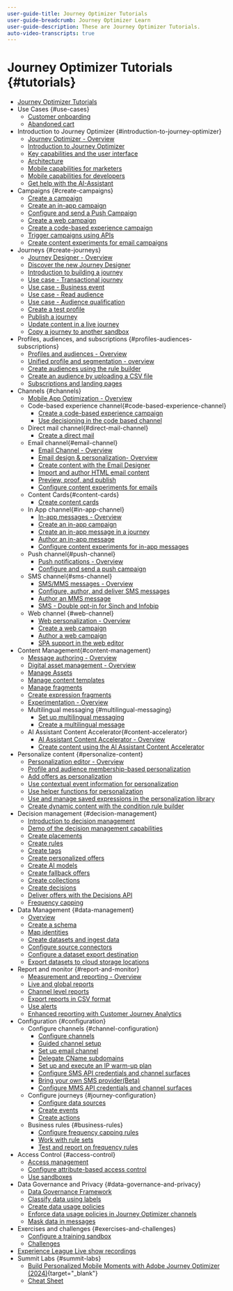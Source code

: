 ```yaml
---
user-guide-title: Journey Optimizer Tutorials
user-guide-breadcrumb: Journey Optimizer Learn
user-guide-description: These are Journey Optimizer Tutorials.
auto-video-transcripts: true
---
```


# Journey Optimizer Tutorials {#tutorials}

+ [Journey Optimizer Tutorials](/help/_ajo-main/overview.md)
+ Use Cases {#use-cases}
  + [Customer onboarding](/help/use-cases/customer-onboarding.md)
  + [Abandoned cart](/help/use-cases/abandoned-cart.md)
+ Introduction to Journey Optimizer {#introduction-to-journey-optimizer}
  + [Journey Optimizer - Overview](/help/introduction/journey-optimizer-overview.md)
  + [Introduction to Journey Optimizer](/help/introduction/introduction.md)
  + [Key capabilities and the user interface](/help/introduction/key-capabilities-and-user-interface.md)
  + [Architecture](/help/introduction/architecture.md)
  + [Mobile capabilities for marketers](/help/channels/mobile-capabilities.md)
  + [Mobile capabilities for developers](/help/channels/mobile-capabilities-for-developers.md)
  + [Get help with the AI-Assistant](/help/ai-assistant.md)
+ Campaigns {#create-campaigns}
  + [Create a campaign](/help/create-campaigns/create-a-campaign.md)
  + [Create an in-app campaign](/help/create-campaigns/in-app.md)
  + [Configure and send a Push Campaign](/help/create-campaigns/push-campaign.md)
  + [Create a web campaign](/help/create-campaigns/web-campaign.md)
  + [Create a code-based experience campaign](https://experienceleague.adobe.com/en/docs/journey-optimizer-learn/tutorials/channels/code-based-experience-channel/create-a-code-based-experience-campaign)
  + [Trigger campaigns using APIs](/help/create-campaigns/api-triggered-campaigns.md)
  + [Create content experiments for email campaigns](/help/create-campaigns/content-experiments.md)
+ Journeys {#create-journeys}
  + [Journey Designer - Overview](/help/create-journeys/journey-designer-overview.md)
  + [Discover the new Journey Designer](/help/create-journeys/new-journey-designer.md)
  + [Introduction to building a journey](/help/create-journeys/introduction-to-building-a-journey.md)
  + [Use case - Transactional journey](/help/create-journeys/use-case-transactional-journey.md)
  + [Use case - Business event](/help/create-journeys/use-case-business-event.md)
  + [Use case - Read audience](/help/create-journeys/use-case-read-audience.md)
  + [Use case - Audience qualification](/help/create-journeys/use-case-audience-qualification.md)
  + [Create a test profile](/help/create-journeys/test-a-journey.md)
  + [Publish a journey](/help/create-journeys/publish-a-journey.md)
  + [Update content in a live journey](/help/create-journeys/update-content-in-live-journey.md)
  + [Copy a journey to another sandbox](/help/create-journeys/copy-a-journey.md)
+ Profiles, audiences, and subscriptions {#profiles-audiences-subscriptions}
  + [Profiles and audiences - Overview](/help/profiles-audiences-subscriptions/profiles-and-audiences-overview.md)
  + [Unified profile and segmentation - overview](/help/profiles-audiences-subscriptions/unified-profile-and-segmentation-overview.md)
  + [Create audiences using the rule builder](/help/profiles-audiences-subscriptions/create-audiences-using-the-rule-builder.md)
  + [Create an audience by uploading a CSV file](/help/profiles-audiences-subscriptions/import-and-activate-an-audience-by-uploading-a-csv-file.md)
  + [Subscriptions and landing pages](/help/subscriptions-and-landing-pages.md)
+ Channels {#channels}
  + [Mobile App Optimization - Overview](/help/channels/mobile-app-optimization-overview.md)
  + Code-based experience channel{#code-based-experience-channel}
    + [Create a code-based experience campaign](/help/channels/create-a-code-based-experience-campaign.md)
    + [Use decisioning in the code based channel](https://experienceleague.adobe.com/en/docs/journey-optimizer/using/decisioning/experience-decisioning/experience-decisioning-uc)
  + Direct mail channel{#direct-mail-channel}
    + [Create a direct mail](/help/channels/direct-mail.md)
  + Email channel{#email-channel}
    + [Email Channel - Overview](/help/channels/email-channel-overview.md)
    + [Email design & personalization- Overview](/help/channels/email-design-and-personalization-overview.md)
    + [Create content with the Email Designer](/help/channels/create-content-with-the-email-designer.md)
    + [Import and author HTML email content](/help/channels/import-and-author-html-email-content.md)
    + [Preview, proof, and publish](/help/channels/preview-proof-and-publish.md)
    + [Configure content experiments for emails](/help/experimentation/content-experiments-for-emails.md)
  + Content Cards{#content-cards}
    + [Create content cards](/help/channels/create-content-cards.md)
  + In App channel{#in-app-channel}
    + [In-app messages - Overview](/help/channels/in-app-messages-overview.md)
    + [Create an in-app campaign](/help/channels/create-an-in-app-campaign.md)
    + [Create an in-app message in a journey](/help/channels/create-an-in-app-message-in-a-journey.md)
    + [Author an in-app message](/help/channels/author-in-app-messages.md)
    + [Configure content experiments for in-app messages](/help/experimentation/content-experiments-for-in-app-messages.md)
  + Push channel{#push-channel}
    + [Push notifications - Overview](/help/channels/push-notifications-overview.md)
    + [Configure and send a push campaign](/help/channels/create-a-push-campaign.md)
  + SMS channel{#sms-channel}
    + [SMS/MMS messages - Overview](/help/channels/sms-mms-messages-overview.md)
    + [Configure, author, and deliver SMS messages](/help/channels/author-sms-messages.md)
    + [Author an MMS message](/help/channels/author-mms.md)
    + [SMS - Double opt-in for Sinch and Infobip](/help/channels/sms-double-opt-in.md)
  + Web channel {#web-channel}
    + [Web personalization - Overview](/help/channels/web-personalization-overview.md)
    + [Create a web campaign](/help/channels/create-a-web-campaign.md)
    + [Author a web campaign](/help/channels/author-a-web-campaign.md)
    + [SPA support in the web editor](/help/channels/singel-page-application-support.md)
+ Content Management{#content-management}
  + [Message authoring - Overview](/help/content-management/message-authoring-overview.md)
  + [Digital asset management - Overview](/help/content-management/digital-asset-management-overview.md)
  + [Manage Assets](/help/assets-essentials-overview.md)
  + [Manage content templates](/help/content-management/content-templates.md)
  + [Manage fragments](/help/content-management/manage-fragments.md)
  + [Create expression fragments](/help/content-management/expression-fragments.md)
  + [Experimentation - Overview](/help/content-management/experimentation-overview.md)
  + Multilingual messaging {#multilingual-messaging}
    + [Set up multilingual messaging](/help/content-management/set-up-multilingual-messages.md)
    + [Create a multilingual message](/help/content-management/create-multilingual-messages.md)
  + AI Assistant Content Accelerator{#content-accelerator}
    + [AI Assistant Content Accelerator - Overview](/help/content-management/ai-assistant-content-accelerator-overview.md)
    + [Create content using the AI Assistant Content Accelerator](/help/content-management/create-content-using-the-ai-assistant-content-accelerator.md)
+ Personalize content {#personalize-content}
  + [Personalization editor - Overview](/help/personalize-content/personalization-editor-overview.md)
  + [Profile and audience membership-based personalization](/help/personalize-content/profile-and-audience-membership-based-personalization.md)
  + [Add offers as personalization](/help/personalize-content/add-offer-decisioning-to-messages.md)
  + [Use contextual event information for personalization](/help/personalize-content/use-contextual-event-information-for-personalization.md)
  + [Use helper functions for personalization](/help/personalize-content/use-helper-functions-for-personalization.md)
  + [Use and manage saved expressions in the personalization library](/help/personalize-content/use-and-manage-saved-expressions-in-personalization-library.md)
  + [Create dynamic content with the condition rule builder](/help/personalize-content/create-dynamic-content.md)
+ Decision management {#decision-management}
  + [Introduction to decision management](/help/decision-management/introduction-to-decision-management.md)
  + [Demo of the decision management capabilities](/help/decision-management/demo-of-decision-management-capabilities.md)
  + [Create placements](/help/decision-management/create-placements.md)
  + [Create rules](/help/decision-management/create-rules.md)
  + [Create tags](/help/decision-management/create-tags.md)
  + [Create personalized offers](/help/decision-management/create-personalized-offers.md)
  + [Create AI models](/help/decision-management/create-ai-models.md)
  + [Create fallback offers](/help/decision-management/create-fallback-offers.md)
  + [Create collections](/help/decision-management/create-collections.md)
  + [Create decisions](/help/decision-management/create-decisions.md)
  + [Deliver offers with the Decisions API](/help/decision-management/deliver-offers-with-the-decisions-api.md)
  + [Frequency capping](/help/decision-management/frequency-capping.md)
+ Data Management {#data-management}
  + [Overview](/help/data-management/set-up-data-overview.md)
  + [Create a schema](/help/data-management/create-schema.md)
  + [Map identities](/help/data-management/map-identities.md)
  + [Create datasets and ingest data](/help/data-management/create-datasets-and-ingest-data.md)
  + [Configure source connectors](/help/data-management/configure-source-connectors.md)
  + [Configure a dataset export destination](/help/data-management/configure-dataset-export-destination.md)
  + [Export datasets to cloud storage locations](/help/data-management/export-datasets.md)
+ Report and monitor {#report-and-monitor}
  + [Measurement and reporting - Overview](/help/report-and-monitor/measurement-and-reporting-overview.md)
  + [Live and global reports](/help/report-and-monitor/live-and-global-reports.md)
  + [Channel level reports](/help/report-and-monitor/channel-level-reports.md)
  + [Export reports in CSV format](/help/report-and-monitor/export-reports-in-csv-format.md)
  + [Use alerts](/help/administration/alerts.md)
  + [Enhanced reporting with Customer Journey Analytics](/help/report-and-monitor/enhanced-reporting-with-customer-journey-analytics.md)
+ Configuration {#configuration}
  + Configure channels {#channel-configuration}
    + [Configure channels](/help/set-up-channels/configure-channels.md)
    + [Guided channel setup](/help/set-up-channels/guided-channel-setup.md)
    + [Set up email channel](/help/set-up-channels/set-up-email-channel.md)
    + [Delegate CName subdomains](/help/set-up-channels/delegate-cname-subdomains.md)
    + [Set up and execute an IP warm-up plan](/help/administration/set-up-and-execute-an-ip-warmup-plan.md)
    + [Configure SMS API credentials and channel surfaces](/help/set-up-channels/set-up-sms-channel.md)
    + [Bring your own SMS provider(Beta)](/help/set-up-channels/bring-your-own-sms-provider.md)
    + [Configure MMS API credentials and channel surfaces](/help/set-up-channels/configure-mms-api-credentials-and-channel-surfaces.md)
  + Configure journeys {#journey-configuration}
    + [Configure data sources](/help/set-up-journeys/configure-data-sources.md)
    + [Create events](/help/set-up-journeys/create-events.md)
    + [Create actions](/help/set-up-journeys/create-actions.md)
  + Business rules {#business-rules}
    + [Configure frequency capping rules](/help/business-rules/configure-frequency-capping-rules.md)
    + [Work with rule sets](/help/business-rules/work-with-rule-sets.md)
    + [Test and report on frequency rules](/help/business-rules/test-and-report-on-frequency-rules.md)
+ Access Control {#access-control}
  + [Access management](/help/set-up-access/access-management.md)
  + [Configure attribute-based access control](/help/administration/attribute-based-access-control.md)
  + [Use sandboxes](/help/set-up-access/create-and-manage-sandboxes.md)
+ Data Governance and Privacy {#data-governance-and-privacy}
  + [Data Governance Framework](/help/privacy/data-governance-framework.md)
  + [Classify data using labels](/help/privacy/classify-data-using-lables.md)
  + [Create data usage policies](/help/privacy/create-data-usage-policies.md)
  + [Enforce data usage policies in Journey Optimizer channels](/help/privacy/enforce-data-usage-policies-in-journey-optimizer-channels.md)
  + [Mask data in messages](/help/privacy/mask-data-in-messages.md)
+ Exercises and challenges {#exercises-and-challenges}
  + [Configure a training sandbox](https://experienceleague.adobe.com/docs/journey-optimizer-learn/configure-a-training-sandbox/introduction-and-prerequisites.html)
  + [Challenges](https://experienceleague.adobe.com/docs/journey-optimizer-learn/challenges/introduction-and-prerequisites.html)
+ [Experience League Live show recordings](/help/experience-league-live-show-recordings.md)  
+ Summit Labs {#summit-labs}
  + [Build Personalized Mobile Moments with Adobe Journey Optimizer (2024)](https://experienceleague.adobe.com/en/docs/journey-optimizer-learn/summit-labs/lab-overview){target="_blank"} 
  + [Cheat Sheet](/help/summit-lab-assets/l535-assets.md)
